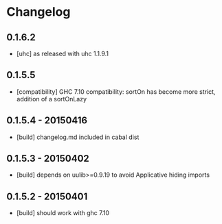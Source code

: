 # Changelog

## 0.1.6.2

- [uhc] as released with uhc 1.1.9.1

## 0.1.5.5

- [compatibility] GHC 7.10 compatibility: sortOn has become more strict, addition of a sortOnLazy

## 0.1.5.4 - 20150416

- [build] changelog.md included in cabal dist

## 0.1.5.3 - 20150402

- [build] depends on uulib>=0.9.19 to avoid Applicative hiding imports

## 0.1.5.2 - 20150401

- [build] should work with ghc 7.10



